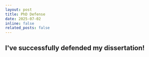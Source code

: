```yaml
---
layout: post
title: PhD Defense
date: 2025-07-02
inline: false
related_posts: false
---
```


I've successfully defended my dissertation! 
---
